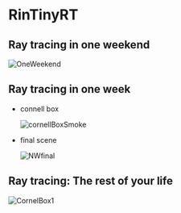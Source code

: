 # RinTinyRT

## Ray tracing in one weekend

![OneWeekend](https://cdn.jsdelivr.net/gh/sakki-rin/CDN/img/articleimg/OneWeekend.jpg)

## Ray tracing in one week

- connell box

  ![cornellBoxSmoke](https://cdn.jsdelivr.net/gh/sakki-rin/CDN/img/articleimg/cornellBoxSmoke.jpg)

- final scene

  ![NWfinal](https://cdn.jsdelivr.net/gh/sakki-rin/CDN/img/articleimg/NWfinal.jpg)

## Ray tracing: The rest of your life

![CornelBox1](https://cdn.jsdelivr.net/gh/sakki-rin/CDN/img/articleimg/CornelBox1.jpg)

